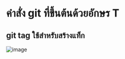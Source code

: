 # คำสั่ง git ที่ขึ้นต้นด้วยอักษร T
## git tag ใช้สำหรับสร้างแท็ก
![image](https://github.com/Sorawit255/Git_A-Z_Mission_65030255/assets/144196505/b662501d-0702-4c58-875a-3790bda73537)
